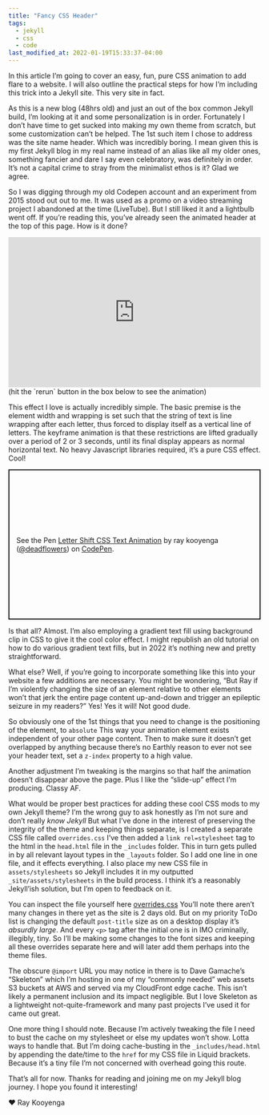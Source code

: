 ```yaml
---
title: "Fancy CSS Header"
tags:
  - jekyll
  - css
  - code
last_modified_at: 2022-01-19T15:33:37-04:00
---
```


In this article I’m going to cover an easy, fun, pure CSS animation to add flare to a website. I will also outline the practical steps for how I’m including this trick into a Jekyll site. This very site in fact.

As this is a new blog (48hrs old) and just an out of the box common Jekyll build, I’m looking at it and some personalization is in order. Fortunately I don’t have time to get sucked into making my own theme from scratch, but some customization can’t be helped. The 1st such item I chose to address was the site name header. Which was incredibly boring. I mean given this is my first Jekyll blog in my real name instead of an alias like all my older ones, something fancier and dare I say even celebratory, was definitely in order. It’s not a capital crime to stray from the minimalist ethos is it? Glad we agree.

So I was digging through my old Codepen account and an experiment from 2015 stood out out to me. It was used as a promo on a video streaming project I abandoned at the time (LiveTube). But I still liked it and a lightbulb went off. If you’re reading this, you’ve already seen the animated header at the top of this page. How is it done?
<iframe allowfullscreen="true" allowpaymentrequest="true" allowtransparency="true" class="cp_embed_iframe " frameborder="0" height="300" width="100%" name="cp_embed_1" scrolling="no" src="https://codepen.io/deadflowers/embed/qBPgLbJ?height=300&amp;theme-id=26435&amp;default-tab=result&amp;slug-hash=qBPgLbJ&amp;user=deadflowers&amp;name=cp_embed_1" style="width: 100%; overflow:hidden; display:block;" title="CodePen Embed" loading="lazy" id="cp_embed_qBPgLbJ" allow="autoplay 'self'; fullscreen 'self'"></iframe>
(hit the `rerun` button in the box below to see the animation)

This effect I love is actually incredibly simple. The basic premise is the element width and wrapping is set such that the string of text is line wrapping after each letter, thus forced to display itself as a vertical line of letters. The keyframe animation is that these restrictions are lifted gradually over a period of 2 or 3 seconds, until its final display appears as normal horizontal text. No heavy Javascript libraries required, it’s a pure CSS effect. Cool!

<p class="codepen" data-height="300" data-theme-id="light" data-default-tab="css" data-slug-hash="qBPgLbJ" data-pen-title="Letter Shift CSS Text Animation" data-user="deadflowers" style="height: 300px; box-sizing: border-box; display: flex; align-items: center; justify-content: center; border: 2px solid; margin: 1em 0; padding: 1em;">
  <span>See the Pen <a href="https://codepen.io/deadflowers/pen/qBPgLbJ">
  Letter Shift CSS Text Animation</a> by ray kooyenga (<a href="https://codepen.io/deadflowers">@deadflowers</a>)
  on <a href="https://codepen.io">CodePen</a>.</span>
</p>
<script async src="https://public.codepenassets.com/embed/index.js"></script>


Is that all? Almost. I’m also employing a gradient text fill using background clip in CSS to give it the cool color effect. I might republish an old tutorial on how to do various gradient text fills, but in 2022 it’s nothing new and pretty straightforward.

What else? Well, if you’re going to incorporate something like this into your website a few additions are necessary. You might be wondering, “But Ray if I’m violently changing the size of an element relative to other elements won’t that jerk the entire page content up-and-down and trigger an epileptic seizure in my readers?” Yes! Yes it will! Not good dude.

So obviously one of the 1st things that you need to change is the positioning of the element, to `absolute` This way your animation element exists independent of your other page content. Then to make sure it doesn’t get overlapped by anything because there’s no Earthly reason to ever not see your header text, set a `z-index` property to a high value.

Another adjustment I’m tweaking is the margins so that half the animation doesn’t disappear above the page. Plus I like the “slide-up” effect I’m producing. Classy AF.

What would be proper best practices for adding these cool CSS mods to my own Jekyll theme? I’m the wrong guy to ask honestly as I’m not sure and don’t really _know Jekyll_ But what I’ve done in the interest of preserving the integrity of the theme and keeping things separate, is I created a separate CSS file called `overrides.css` I’ve then added a `link rel=stylesheet` tag to the html in the `head.html` file in the `_includes` folder. This in turn gets pulled in by all relevant layout types in the `_layouts` folder. So I add one line in one file, and it effects everything. I also place my new CSS file in `assets/stylesheets` so Jekyll includes it in my outputted `_site/assets/stylesheets` in the build process. I think it’s a reasonably Jekyll’ish solution, but I’m open to feedback on it.

You can inspect the file yourself here [overrides.css](https://web.archive.org/web/20220131015331/https://raykooyenga.com/assets/stylesheets/overrides.css) You’ll note there aren’t many changes in there yet as the site is 2 days old. But on my priority ToDo list is changing the default `post-title` size as on a desktop display it’s _absurdly large_. And every `<p>` tag after the initial one is in IMO criminally, illegibly, tiny. So I’ll be making some changes to the font sizes and keeping all these overrides separate here and will later add them perhaps into the theme files.

The obscure `@import` URL you may notice in there is to Dave Gamache’s “Skeleton” which I’m hosting in one of my “commonly needed” web assets S3 buckets at AWS and served via my CloudFront edge cache. This isn’t likely a permanent inclusion and its impact negligible. But I love Skeleton as a lightweight not-quite-framework and many past projects I’ve used it for came out great.

One more thing I should note. Because I’m actively tweaking the file I need to bust the cache on my stylesheet or else my updates won’t show. Lotta ways to handle that. But I’m doing cache-busting in the `_includes/head.html` by appending the date/time to the `href` for my CSS file in Liquid brackets. Because it’s a tiny file I’m not concerned with overhead going this route.

That’s all for now. Thanks for reading and joining me on my Jekyll blog journey. I hope you found it interesting!

❤️ Ray Kooyenga
